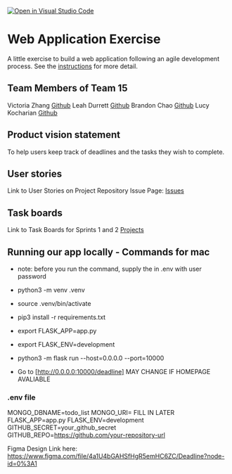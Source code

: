 [![Open in Visual Studio Code](https://classroom.github.com/assets/open-in-vscode-c66648af7eb3fe8bc4f294546bfd86ef473780cde1dea487d3c4ff354943c9ae.svg)](https://classroom.github.com/online_ide?assignment_repo_id=8874460&assignment_repo_type=AssignmentRepo)
# Web Application Exercise

A little exercise to build a web application following an agile development process. See the [instructions](instructions.md) for more detail.


## Team Members of Team 15

Victoria Zhang [Github](https://github.com/Ruixi-Zhang)
Leah Durrett [Github](https://github.com/howtofly-lab)
Brandon Chao [Github](https://github.com/Sciao)
Lucy Kocharian [Github](https://github.com/Lkochar19)

## Product vision statement
To help users keep track of deadlines and the tasks they wish to complete.

## User stories

Link to User Stories on Project Repository Issue Page:
[Issues](https://github.com/software-students-fall2022/web-app-exercise-team-15-1/issues?q=)

## Task boards

Link to Task Boards for Sprints 1 and 2
[Projects](https://github.com/software-students-fall2022/web-app-exercise-team-15-1/projects?query=is%3Aopen)

## Running our app locally - Commands for mac
- note: before you run the command, supply the <password> in .env with user password

- python3 -m venv .venv
- source .venv/bin/activate
- pip3 install -r requirements.txt
- export FLASK_APP=app.py
- export FLASK_ENV=development
- python3 -m flask run --host=0.0.0.0 --port=10000
- Go to [http://0.0.0.0:10000/deadline] MAY CHANGE IF HOMEPAGE AVALIABLE

### .env file 

MONGO_DBNAME=todo_list
MONGO_URI= FILL IN LATER
FLASK_APP=app.py
FLASK_ENV=development
GITHUB_SECRET=your_github_secret
GITHUB_REPO=https://github.com/your-repository-url


Figma Design Link here: https://www.figma.com/file/4a1U4bGAHSfHgR5emHC6ZC/Deadline?node-id=0%3A1


